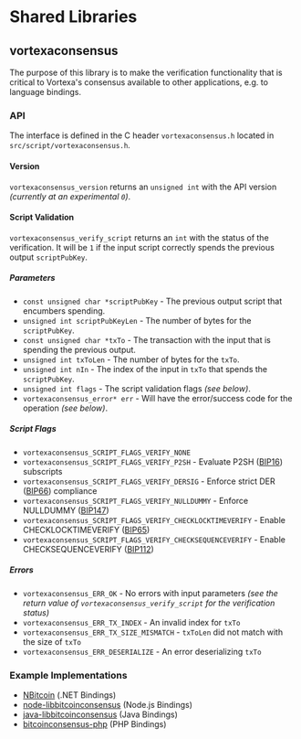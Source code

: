 Shared Libraries
================

## vortexaconsensus

The purpose of this library is to make the verification functionality that is critical to Vortexa's consensus available to other applications, e.g. to language bindings.

### API

The interface is defined in the C header `vortexaconsensus.h` located in  `src/script/vortexaconsensus.h`.

#### Version

`vortexaconsensus_version` returns an `unsigned int` with the API version *(currently at an experimental `0`)*.

#### Script Validation

`vortexaconsensus_verify_script` returns an `int` with the status of the verification. It will be `1` if the input script correctly spends the previous output `scriptPubKey`.

##### Parameters
- `const unsigned char *scriptPubKey` - The previous output script that encumbers spending.
- `unsigned int scriptPubKeyLen` - The number of bytes for the `scriptPubKey`.
- `const unsigned char *txTo` - The transaction with the input that is spending the previous output.
- `unsigned int txToLen` - The number of bytes for the `txTo`.
- `unsigned int nIn` - The index of the input in `txTo` that spends the `scriptPubKey`.
- `unsigned int flags` - The script validation flags *(see below)*.
- `vortexaconsensus_error* err` - Will have the error/success code for the operation *(see below)*.

##### Script Flags
- `vortexaconsensus_SCRIPT_FLAGS_VERIFY_NONE`
- `vortexaconsensus_SCRIPT_FLAGS_VERIFY_P2SH` - Evaluate P2SH ([BIP16](https://github.com/bitcoin/bips/blob/master/bip-0016.mediawiki)) subscripts
- `vortexaconsensus_SCRIPT_FLAGS_VERIFY_DERSIG` - Enforce strict DER ([BIP66](https://github.com/bitcoin/bips/blob/master/bip-0066.mediawiki)) compliance
- `vortexaconsensus_SCRIPT_FLAGS_VERIFY_NULLDUMMY` - Enforce NULLDUMMY ([BIP147](https://github.com/bitcoin/bips/blob/master/bip-0147.mediawiki))
- `vortexaconsensus_SCRIPT_FLAGS_VERIFY_CHECKLOCKTIMEVERIFY` - Enable CHECKLOCKTIMEVERIFY ([BIP65](https://github.com/bitcoin/bips/blob/master/bip-0065.mediawiki))
- `vortexaconsensus_SCRIPT_FLAGS_VERIFY_CHECKSEQUENCEVERIFY` - Enable CHECKSEQUENCEVERIFY ([BIP112](https://github.com/bitcoin/bips/blob/master/bip-0112.mediawiki))

##### Errors
- `vortexaconsensus_ERR_OK` - No errors with input parameters *(see the return value of `vortexaconsensus_verify_script` for the verification status)*
- `vortexaconsensus_ERR_TX_INDEX` - An invalid index for `txTo`
- `vortexaconsensus_ERR_TX_SIZE_MISMATCH` - `txToLen` did not match with the size of `txTo`
- `vortexaconsensus_ERR_DESERIALIZE` - An error deserializing `txTo`

### Example Implementations
- [NBitcoin](https://github.com/NicolasDorier/NBitcoin/blob/master/NBitcoin/Script.cs#L814) (.NET Bindings)
- [node-libbitcoinconsensus](https://github.com/bitpay/node-libbitcoinconsensus) (Node.js Bindings)
- [java-libbitcoinconsensus](https://github.com/dexX7/java-libbitcoinconsensus) (Java Bindings)
- [bitcoinconsensus-php](https://github.com/Bit-Wasp/bitcoinconsensus-php) (PHP Bindings)
